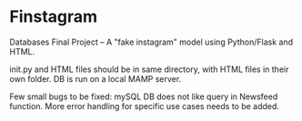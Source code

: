 # Finstagram
Databases Final Project – A "fake instagram" model using Python/Flask and HTML.

init.py and HTML files should be in same directory, with HTML files in their own folder.  DB is run on a local MAMP server.

Few small bugs to be fixed: mySQL DB does not like query in Newsfeed function.  More error handling for specific use cases needs to be added.
